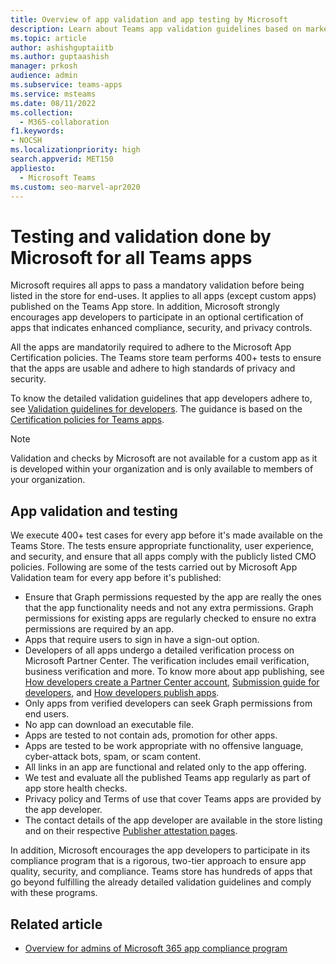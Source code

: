 ```yaml
---
title: Overview of app validation and app testing by Microsoft
description: Learn about Teams app validation guidelines based on marketplace certification policies. Understand how Microsoft ensures that Teams apps adhere to high standards of privacy and security.
ms.topic: article
author: ashishguptaiitb
ms.author: guptaashish
manager: prkosh
audience: admin
ms.subservice: teams-apps
ms.service: msteams
ms.date: 08/11/2022
ms.collection: 
  - M365-collaboration
f1.keywords:
- NOCSH
ms.localizationpriority: high
search.appverid: MET150
appliesto: 
  - Microsoft Teams
ms.custom: seo-marvel-apr2020
---
```

# Testing and validation done by Microsoft for all Teams apps

Microsoft requires all apps to pass a mandatory validation before being listed in the store for end-uses. It applies to all apps (except custom apps) published on the Teams App store. In addition, Microsoft strongly encourages app developers to participate in an optional certification of apps that indicates enhanced compliance, security, and privacy controls.

All the apps are mandatorily required to adhere to the Microsoft App Certification policies. The Teams store team performs 400+ tests to ensure that the apps are usable and adhere to high standards of privacy and security.

To know the detailed validation guidelines that app developers adhere to, see [Validation guidelines for developers](/microsoftteams/platform/concepts/deploy-and-publish/appsource/prepare/teams-store-validation-guidelines). The guidance is based on the [Certification policies for Teams apps](/legal/marketplace/certification-policies#1140-teams).

> [!NOTE]
> Validation and checks by Microsoft are not available for a custom app as it is developed within your organization and is only available to members of your organization.

## App validation and testing

We execute 400+ test cases for every app before it's made available on the Teams Store. The tests ensure appropriate functionality, user experience, and security, and ensure that all apps comply with the publicly listed CMO policies. Following are some of the tests carried out by Microsoft App Validation team for every app before it's published:

* Ensure that Graph permissions requested by the app are really the ones that the app functionality needs and not any extra permissions. Graph permissions for existing apps are regularly checked to ensure no extra permissions are required by an app.
* Apps that require users to sign in have a sign-out option.
* Developers of all apps undergo a detailed verification process on Microsoft Partner Center. The verification includes email verification, business verification and more. To know more about app publishing, see [How developers create a Partner Center account](/microsoftteams/platform/concepts/deploy-and-publish/appsource/prepare/create-partner-center-dev-account), [Submission guide for developers](/office/dev/store/add-in-submission-guide), and [How developers publish apps](https://aka.ms/PublishToTeamsStore).
* Only apps from verified developers can seek Graph permissions from end users.
* No app can download an executable file.
* Apps are tested to not contain ads, promotion for other apps.
* Apps are tested to be work appropriate with no offensive language, cyber-attack bots, spam, or scam content.
* All links in an app are functional and related only to the app offering.
* We test and evaluate all the published Teams app regularly as part of app store health checks.
* Privacy policy and Terms of use that cover Teams apps are provided by the app developer.
* The contact details of the app developer are available in the store listing and on their respective [Publisher attestation pages](/microsoft-365-app-certification/teams/teams-apps).

In addition, Microsoft encourages the app developers to participate in its compliance program that is a rigorous, two-tier approach to ensure app quality, security, and compliance. Teams store has hundreds of apps that go beyond fulfilling the already detailed validation guidelines and comply with these programs.

## Related article

* [Overview for admins of Microsoft 365 app compliance program](overview-of-app-certification.md)
